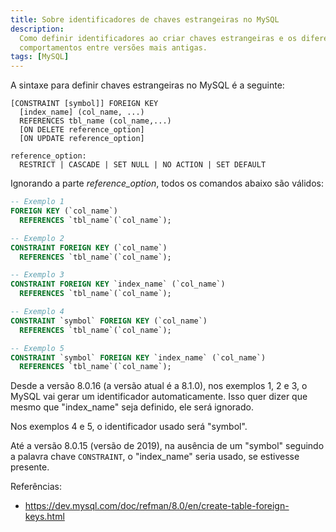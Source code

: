 ```yaml
---
title: Sobre identificadores de chaves estrangeiras no MySQL
description:
  Como definir identificadores ao criar chaves estrangeiras e os diferentes
  comportamentos entre versões mais antigas.
tags: [MySQL]
---
```


A sintaxe para definir chaves estrangeiras no MySQL é a seguinte:

```
[CONSTRAINT [symbol]] FOREIGN KEY
  [index_name] (col_name, ...)
  REFERENCES tbl_name (col_name,...)
  [ON DELETE reference_option]
  [ON UPDATE reference_option]

reference_option:
  RESTRICT | CASCADE | SET NULL | NO ACTION | SET DEFAULT
```

Ignorando a parte _reference_option_, todos os comandos abaixo são válidos:

```sql
-- Exemplo 1
FOREIGN KEY (`col_name`)
  REFERENCES `tbl_name`(`col_name`);

-- Exemplo 2
CONSTRAINT FOREIGN KEY (`col_name`)
  REFERENCES `tbl_name`(`col_name`);

-- Exemplo 3
CONSTRAINT FOREIGN KEY `index_name` (`col_name`)
  REFERENCES `tbl_name`(`col_name`);

-- Exemplo 4
CONSTRAINT `symbol` FOREIGN KEY (`col_name`)
  REFERENCES `tbl_name`(`col_name`);

-- Exemplo 5
CONSTRAINT `symbol` FOREIGN KEY `index_name` (`col_name`)
  REFERENCES `tbl_name`(`col_name`);
```

Desde a versão 8.0.16 (a versão atual é a 8.1.0), nos exemplos 1, 2 e 3, o MySQL
vai gerar um identificador automaticamente. Isso quer dizer que mesmo que
"index_name" seja definido, ele será ignorado.

Nos exemplos 4 e 5, o identificador usado será "symbol".

Até a versão 8.0.15 (versão de 2019), na ausência de um "symbol" seguindo a
palavra chave `CONSTRAINT`, o "index_name" seria usado, se estivesse presente.

Referências:

- https://dev.mysql.com/doc/refman/8.0/en/create-table-foreign-keys.html
